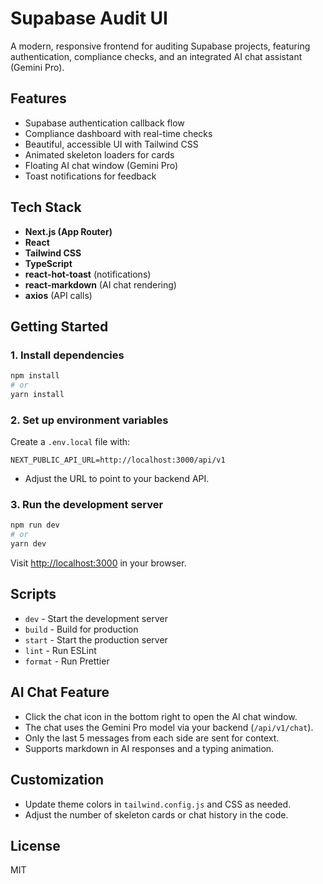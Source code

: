 # Supabase Audit UI

A modern, responsive frontend for auditing Supabase projects, featuring authentication, compliance checks, and an integrated AI chat assistant (Gemini Pro).

## Features
- Supabase authentication callback flow
- Compliance dashboard with real-time checks
- Beautiful, accessible UI with Tailwind CSS
- Animated skeleton loaders for cards
- Floating AI chat window (Gemini Pro)
- Toast notifications for feedback

## Tech Stack
- **Next.js (App Router)**
- **React**
- **Tailwind CSS**
- **TypeScript**
- **react-hot-toast** (notifications)
- **react-markdown** (AI chat rendering)
- **axios** (API calls)

## Getting Started

### 1. Install dependencies
```sh
npm install
# or
yarn install
```

### 2. Set up environment variables
Create a `.env.local` file with:
```
NEXT_PUBLIC_API_URL=http://localhost:3000/api/v1
```
- Adjust the URL to point to your backend API.

### 3. Run the development server
```sh
npm run dev
# or
yarn dev
```

Visit [http://localhost:3000](http://localhost:3000) in your browser.

## Scripts
- `dev` - Start the development server
- `build` - Build for production
- `start` - Start the production server
- `lint` - Run ESLint
- `format` - Run Prettier

## AI Chat Feature
- Click the chat icon in the bottom right to open the AI chat window.
- The chat uses the Gemini Pro model via your backend (`/api/v1/chat`).
- Only the last 5 messages from each side are sent for context.
- Supports markdown in AI responses and a typing animation.

## Customization
- Update theme colors in `tailwind.config.js` and CSS as needed.
- Adjust the number of skeleton cards or chat history in the code.

## License
MIT
